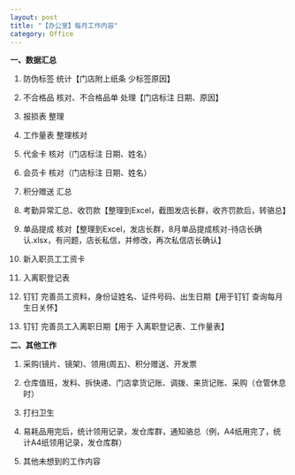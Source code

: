 ```yaml
---
layout: post
title: "【办公室】每月工作内容"
category: Office
---
```



**一、数据汇总**

1. 防伪标签 统计【门店附上纸条 少标签原因】

2. 不合格品 核对、不合格品单 处理【门店标注 日期、原因】

3. 报损表 整理
 
4. 工作量表 整理核对

5. 代金卡 核对（门店标注 日期、姓名）
 
6. 会员卡 核对（门店标注 日期、姓名）

7. 积分赠送 汇总

8. 考勤异常汇总、收罚款【整理到Excel，截图发店长群，收齐罚款后，转骆总】

9. 单品提成 核对【整理到Excel，发店长群，8月单品提成核对-待店长确认.xlsx，有问题，店长私信，并修改，再次私信店长确认】

10. 新入职员工工资卡

11. 入离职登记表

12. 钉钉 完善员工资料，身份证姓名、证件号码、出生日期【用于钉钉 查询每月 生日关怀】

13. 钉钉 完善员工入离职日期【用于 入离职登记表、工作量表】



**二、其他工作**

1. 采购(镜片、镜架)、领用(周五)、积分赠送、开发票

2. 仓库值班，发料、拆快递、门店拿货记账、调拨、来货记账、采购（仓管休息时）

3. 打扫卫生

4. 易耗品用完后，统计领用记录，发仓库群，通知骆总（例，A4纸用完了，统计A4纸领用记录，发仓库群）

5. 其他未想到的工作内容

